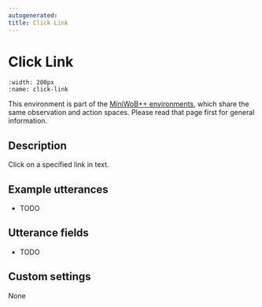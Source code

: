 ```yaml
---
autogenerated:
title: Click Link
---
```


# Click Link

```{figure} ../../_static/videos/miniwob/click-link.gif 
:width: 200px
:name: click-link
```

This environment is part of the <a href='..'>MiniWoB++ environments</a>, which share the same observation and action spaces. Please read that page first for general information.

## Description

Click on a specified link in text.

## Example utterances

* TODO

## Utterance fields

* TODO

## Custom settings

None
